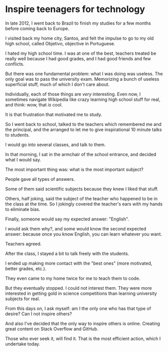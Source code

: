 # Inspire teenagers for technology

In late 2012, I went back to Brazil to finish my studies for a few months before coming back to Europe.

I visited back my home city, Santos, and felt the impulse to go to my old high school, called Objetivo, objective in Portuguese.

I hated my high school time. I was at one of the best, teachers treated be really well because I had good grades, and I had good friends and few conflicts.

But there was one fundamental problem: what I was doing was useless. The only goal was to pass the university exam. Memorizing a bunch of useless superficial stuff, much of which I don't care about.

Individually, each of those things are *very* interesting. Even now, I sometimes navigate Wikipedia like crazy learning high school stuff for real, and think: wow, that *is* cool.

It is that frustration that motivated me to study.

So I went back to school, talked to the teachers which remembered me and the principal, and the arranged to let me to give inspirational 10 minute talks to students.

I would go into several classes, and talk to them.

In that morning, I sat in the armchair of the school entrance, and decided what I would say.

The most important thing was: what is the most important subject?

People gave all types of answers.

Some of them said scientific subjects because they knew I liked that stuff.

Others, half joking, said the subject of the teacher who happened to be in the class at the time. So I jokingly covered the teacher's ears with my hands to eliminate bias.

Finally, someone would say my expected answer: "English".

I would ask them why?, and some would know the second expected answer: because once you know English, you can learn whatever you want.

Teachers agreed.

After the class, I stayed a bit to talk freely with the students.

I ended up making more contact with the "best ones" (more motivated, better grades, etc.).

They even came to my home twice for me to teach them to code.

But they eventually stopped. I could not interest them. They were more interested in getting gold in science competitions than learning university subjects for real.

From this days on, I ask myself: am I the only one who has that type of desire? Can I not inspire others?

And also I've decided that the only way to inspire others is online. Creating great content on Stack Overflow and GitHub.

Those who ever seek it, will find it. That is the most efficient action, which I undertake today.
